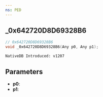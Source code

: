 ```yaml
---
ns: PED
---
```

## _0x642720D8D69328B6

```c
// 0x642720D8D69328B6
void _0x642720D8D69328B6(Any p0, Any p1);
```

```
NativeDB Introduced: v1207
```

## Parameters
* **p0**:
* **p1**:
